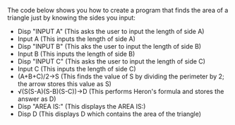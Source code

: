 The code below shows you how to create a program that finds the area of a triangle just by knowing the sides you input:
* Disp "INPUT A" (This asks the user to input the length of side A)
* Input A (This inputs the length of side A)
* Disp "INPUT B" (This aks the user to input the length of side B)
* Input B (This inputs the length of side B)
* Disp "INPUT C" (This asks the user to input the length of side C)
* Input C (This inputs the length of side C)
* (A+B+C)/2->S (This finds the value of S by dividing the perimeter by 2; the arrow stores this value as S)
* √(S(S-A)(S-B)(S-C))->D (This performs Heron's formula and stores the answer as D)
* Disp "AREA IS:" (This displays the AREA IS:)
* Disp D (This displays D which contains the area of the triangle)
